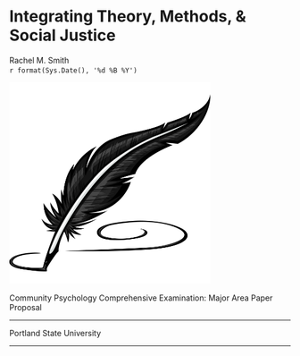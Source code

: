 # Integrating Theory, Methods, \& Social Justice
Rachel M. Smith  
`r format(Sys.Date(), '%d %B %Y')`  



![](auxDocs/quill_small.png)

<span class="newthought">Community Psychology Comprehensive Examination: Major Area Paper Proposal</span>

-----

<span class="newthought">Portland State University</span>

-----
